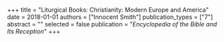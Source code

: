 +++
title = "Liturgical Books: Christianity: Modern Europe and America"
date = 2018-01-01
authors = ["Innocent Smith"]
publication_types = ["7"]
abstract = ""
selected = false
publication = "*Encyclopedia of the Bible and Its Reception*"
+++

